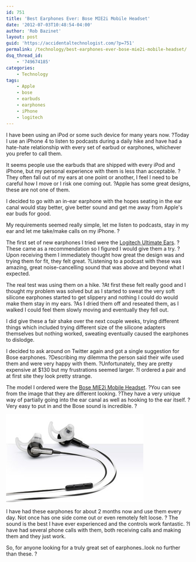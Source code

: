 ```yaml
---
id: 751
title: 'Best Earphones Ever: Bose MIE2i Mobile Headset'
date: '2012-07-03T10:48:54-04:00'
author: 'Rob Bazinet'
layout: post
guid: 'https://accidentaltechnologist.com/?p=751'
permalink: /technology/best-earphones-ever-bose-mie2i-mobile-headset/
dsq_thread_id:
    - '749674185'
categories:
    - Technology
tags:
    - Apple
    - bose
    - earbuds
    - earphones
    - iPhone
    - logitech
---
```


I have been using an iPod or some such device for many years now. ?Today I use an iPhone 4 to listen to podcasts during a daily hike and have had a hate-hate relationship with every set of earbud or earphones, whichever you prefer to call them.

It seems people use the earbuds that are shipped with every iPod and iPhone, but my personal experience with them is less than acceptable. ?They often fall out of my ears at one point or another, I feel I need to be careful how I move or I risk one coming out. ?Apple has some great designs, these are not one of them.

I decided to go with an in-ear earphone with the hopes seating in the ear canal would stay better, give better sound and get me away from Apple's ear buds for good.

My requirements seemed really simple, let me listen to podcasts, stay in my ear and let me take/make calls on my iPhone. ?

The first set of new earphones I tried were the [Logitech Ultimate Ears](https://www.logitech.com/en-us/ue/ue-earphones). ?These came as a recommendation so I figured I would give them a try. ?Upon receiving them I immediately thought how great the design was and trying them for fit, they felt great. ?Listening to a podcast with these was amazing, great noise-cancelling sound that was above and beyond what I expected.

The real test was using them on a hike. ?At first these felt really good and I thought my problem was solved but as I started to sweat the very soft silicone earphones started to get slippery and nothing I could do would make them stay in my ears. ?As I dried them off and reseated them, as I walked I could feel them slowly moving and eventually they fell out.

I did give these a fair shake over the next couple weeks, trying different things which included trying different size of the silicone adapters themselves but nothing worked, sweating eventually caused the earphones to dislodge.

I decided to ask around on Twitter again and got a single suggestion for Bose earphones. ?Describing my dilemma the person said their wife used them and were very happy with them. ?Unfortunately, they are pretty expensive at $130 but my frustrations seemed larger. ?I ordered a pair and at first site they look pretty strange.

The model I ordered were the [Bose MIE2i Mobile Headset](https://www.bose.com/controller?url=/shop_online/headphones/audio_headphones/in_ear_headphones/index.jsp). ?You can see from the image that they are different looking. ?They have a very unique way of partially going into the ear canal as well as hooking to the ear itself. ?Very easy to put in and the Bose sound is incredible. ?

![Mie2i headset bw lg](/assets/img/2012/07/mie2i_headset_bw_lg.jpeg "mie2i_headset_bw_lg.jpeg")

I have had these earphones for about 2 months now and use them every day. Not once has one side come out or even remotely felt loose. ? The sound is the best I have ever experienced and the controls work fantastic. ?I have had several phone calls with them, both receiving calls and making them and they just work.

So, for anyone looking for a truly great set of earphones..look no further than these. ?